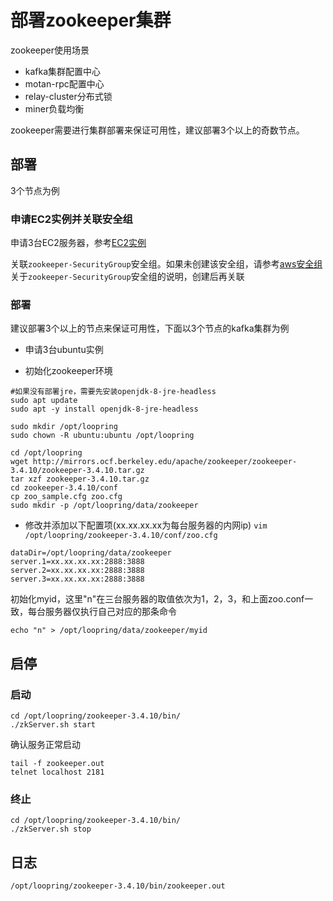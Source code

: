 # 部署zookeeper集群

zookeeper使用场景
* kafka集群配置中心
* motan-rpc配置中心
* relay-cluster分布式锁
* miner负载均衡

zookeeper需要进行集群部署来保证可用性，建议部署3个以上的奇数节点。

## 部署
3个节点为例

### 申请EC2实例并关联安全组
申请3台EC2服务器，参考[EC2实例](new_ec2_cn.md)

关联`zookeeper-SecurityGroup`安全组。如果未创建该安全组，请参考[aws安全组](security_group_cn.md)关于`zookeeper-SecurityGroup`安全组的说明，创建后再关联


### 部署
建议部署3个以上的节点来保证可用性，下面以3个节点的kafka集群为例

* 申请3台ubuntu实例

* 初始化zookeeper环境

```
#如果没有部署jre，需要先安装openjdk-8-jre-headless
sudo apt update
sudo apt -y install openjdk-8-jre-headless

sudo mkdir /opt/loopring
sudo chown -R ubuntu:ubuntu /opt/loopring

cd /opt/loopring
wget http://mirrors.ocf.berkeley.edu/apache/zookeeper/zookeeper-3.4.10/zookeeper-3.4.10.tar.gz
tar xzf zookeeper-3.4.10.tar.gz
cd zookeeper-3.4.10/conf
cp zoo_sample.cfg zoo.cfg
sudo mkdir -p /opt/loopring/data/zookeeper
```

* 修改并添加以下配置项(xx.xx.xx.xx为每台服务器的内网ip)
`vim /opt/loopring/zookeeper-3.4.10/conf/zoo.cfg`

```
dataDir=/opt/loopring/data/zookeeper
server.1=xx.xx.xx.xx:2888:3888
server.2=xx.xx.xx.xx:2888:3888
server.3=xx.xx.xx.xx:2888:3888
```

初始化myid，这里"n"在三台服务器的取值依次为1，2，3，和上面zoo.conf一致，每台服务器仅执行自己对应的那条命令

```
echo "n" > /opt/loopring/data/zookeeper/myid
```

## 启停

### 启动
```
cd /opt/loopring/zookeeper-3.4.10/bin/
./zkServer.sh start
```
确认服务正常启动
```
tail -f zookeeper.out
telnet localhost 2181
```

### 终止
```
cd /opt/loopring/zookeeper-3.4.10/bin/
./zkServer.sh stop
```

## 日志
`/opt/loopring/zookeeper-3.4.10/bin/zookeeper.out`
